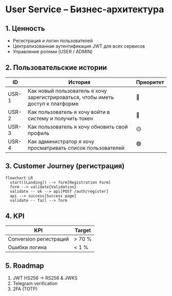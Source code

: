 # User Service – Бизнес-архитектура

## 1. Ценность
- Регистрация и логин пользователей
- Централизованная аутентификация JWT для всех сервисов
- Управление ролями (USER / ADMIN)

## 2. Пользовательские истории
| ID | История | Приоритет |
|----|---------|-----------|
| USR-1 | Как новый пользователь я хочу зарегистрироваться, чтобы иметь доступ к платформе | 🔴 |
| USR-2 | Как пользователь я хочу войти в систему и получить токен | 🔴 |
| USR-3 | Как пользователь я хочу обновить свой профиль | 🟡 |
| USR-4 | Как администратор я хочу просматривать список пользователей | 🟢 |

## 3. Customer Journey (регистрация)
```mermaid
flowchart LR
  start([Landing]) --> form[Registration Form]
  form --> validate{Validation}
  validate -- ok --> api[POST /auth/register]
  api --> success[Success page]
  validate -- fail --> form
```

## 4. KPI
| KPI | Target |
|-----|--------|
| Conversion регистраций | > 70 % |
| Ошибки логина | < 1 % |

## 5. Roadmap
1. JWT HS256 → RS256 & JWKS
2. Telegram verification
3. 2FA (TOTP) 